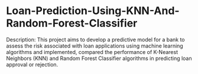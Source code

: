 # Loan-Prediction-Using-KNN-And-Random-Forest-Classifier


Description:
            This project aims to develop a predictive model for a bank to assess the risk associated with loan applications using machine learning algorithms and implemented, compared the performance of K-Nearest Neighbors (KNN) and Random Forest Classifier algorithms in predicting loan approval or rejection.
